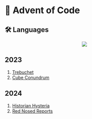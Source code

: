 # 🎄 Advent of Code

## 🛠️ Languages

<p align="center">
  <a>
    <img src="https://go-skill-icons.vercel.app/api/icons?i=ts,js,lua,nim,zig,gleam,elixir,go,rust,java,cs,c,cpp,holyc,erlang,haskell,python,v,asm,postgres&perline=10" />
  </a>
</p>

## 2023

1. [Trebuchet](./aoc-2023/day-1/trebuchet.ts)
2. [Cube Conundrum](./aoc-2023/day-2/cube-conundrum.ts)

## 2024

1. [Historian Hysteria](./aoc-2024/day-1/historian_hysteria.lua)
2. [Red Nosed Reports](./aoc-2024/day-2/RedNosedReports.HC)
